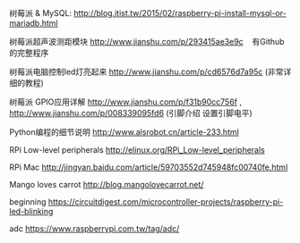 树莓派 & MySQL: http://blog.itist.tw/2015/02/raspberry-pi-install-mysql-or-mariadb.html

树莓派超声波测距模块 http://www.jianshu.com/p/293415ae3e9c    有Github的完整程序

树莓派电脑控制led灯亮起来 http://www.jianshu.com/p/cd6576d7a95c (非常详细的教程)

树莓派 GPIO应用详解 http://www.jianshu.com/p/f31b90cc756f , http://www.jianshu.com/p/008339095fd6   (引脚介绍 设置引脚电平)

Python编程的细节说明 http://www.alsrobot.cn/article-233.html

RPi Low-level peripherals http://elinux.org/RPi_Low-level_peripherals

RPi Mac  http://jingyan.baidu.com/article/59703552d745948fc00740fe.html

Mango loves carrot http://blog.mangolovecarrot.net/

beginning  https://circuitdigest.com/microcontroller-projects/raspberry-pi-led-blinking

adc https://www.raspberrypi.com.tw/tag/adc/
